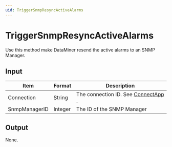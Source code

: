 ```yaml
---
uid: TriggerSnmpResyncActiveAlarms
---
```


# TriggerSnmpResyncActiveAlarms

Use this method make DataMiner resend the active alarms to an SNMP Manager.

## Input

| Item          | Format  | Description                                                                      |
|---------------|---------|----------------------------------------------------------------------------------|
| Connection    | String  | The connection ID. See [ConnectApp](xref:ConnectApp) . |
| SnmpManagerID | Integer | The ID of the SNMP Manager                                                       |

## Output

None.

